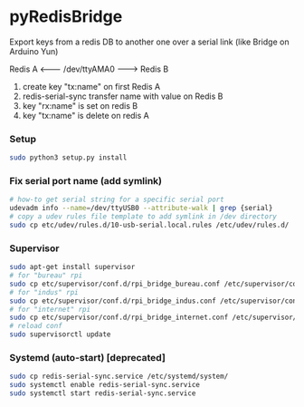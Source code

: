 # pyRedisBridge

Export keys from a redis DB to another one over a serial link (like Bridge on Arduino Yun)


Redis A <--- /dev/ttyAMA0 ---> Redis B

1. create key "tx:name" on first Redis A
2. redis-serial-sync transfer name with value on Redis B
3. key "rx:name" is set on redis B
4. key "tx:name" is delete on redis A

### Setup

```bash
sudo python3 setup.py install
```

### Fix serial port name (add symlink)

```bash
# how-to get serial string for a specific serial port
udevadm info --name=/dev/ttyUSB0 --attribute-walk | grep {serial}
# copy a udev rules file template to add symlink in /dev directory
sudo cp etc/udev/rules.d/10-usb-serial.local.rules /etc/udev/rules.d/
```

### Supervisor

```bash
sudo apt-get install supervisor
# for "bureau" rpi
sudo cp etc/supervisor/conf.d/rpi_bridge_bureau.conf /etc/supervisor/conf.d/
# for "indus" rpi
sudo cp etc/supervisor/conf.d/rpi_bridge_indus.conf /etc/supervisor/conf.d/
# for "internet" rpi
sudo cp etc/supervisor/conf.d/rpi_bridge_internet.conf /etc/supervisor/conf.d/
# reload conf
sudo supervisorctl update
```

### Systemd (auto-start) [deprecated]

```bash
sudo cp redis-serial-sync.service /etc/systemd/system/
sudo systemctl enable redis-serial-sync.service
sudo systemctl start redis-serial-sync.service
```
